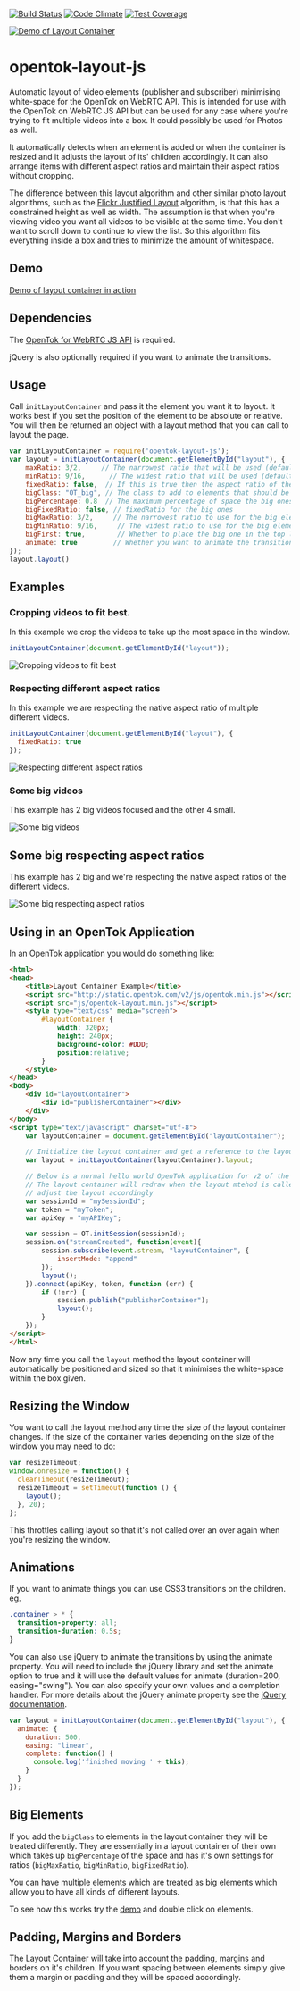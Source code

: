 [![Build Status](https://travis-ci.org/aullman/opentok-layout-js.svg?branch=master)](https://travis-ci.org/aullman/opentok-layout-js)
[![Code Climate](https://codeclimate.com/github/aullman/opentok-layout-js/badges/gpa.svg)](https://codeclimate.com/github/aullman/opentok-layout-js)
[![Test Coverage](https://codeclimate.com/github/aullman/opentok-layout-js/badges/coverage.svg)](https://codeclimate.com/github/aullman/opentok-layout-js)

[![Demo of Layout Container](https://github.com/aullman/opentok-layout-js/raw/master/layout-demo.gif)](https://aullman.github.io/opentok-layout-js/ "Layout-container Demo")

opentok-layout-js
================

Automatic layout of video elements (publisher and subscriber) minimising white-space for the OpenTok on WebRTC API. This is intended for use with the OpenTok on WebRTC JS API but can be used for any case where you're trying to fit multiple videos into a box. It could possibly be used for Photos as well.

It automatically detects when an element is added or when the container is resized and it adjusts the layout of its' children accordingly. It can also arrange items with different aspect ratios and maintain their aspect ratios without cropping.

The difference between this layout algorithm and other similar photo layout algorithms, such as the [Flickr Justified Layout](https://github.com/flickr/justified-layout) algorithm, is that this has a constrained height as well as width. The assumption is that when you're viewing video you want all videos to be visible at the same time. You don't want to scroll down to continue to view the list. So this algorithm fits everything inside a box and tries to minimize the amount of whitespace.

Demo
----

[Demo of layout container in action](https://aullman.github.io/opentok-layout-js/ "Layout-container Demo")

Dependencies
-------

The <a href="http://www.tokbox.com/opentok">OpenTok for WebRTC JS API</a> is required.

jQuery is also optionally required if you want to animate the transitions.

Usage
-----

Call `initLayoutContainer` and pass it the element you want it to layout. It works best if you set the position of the element to be absolute or relative. You will then be returned an object with a layout method that you can call to layout the page.

```javascript
var initLayoutContainer = require('opentok-layout-js');
var layout = initLayoutContainer(document.getElementById("layout"), {
    maxRatio: 3/2,     // The narrowest ratio that will be used (default 2x3)
    minRatio: 9/16,      // The widest ratio that will be used (default 16x9)
    fixedRatio: false,  // If this is true then the aspect ratio of the video is maintained and minRatio and maxRatio are ignored (default false)
    bigClass: "OT_big", // The class to add to elements that should be sized bigger
    bigPercentage: 0.8  // The maximum percentage of space the big ones should take up
    bigFixedRatio: false, // fixedRatio for the big ones
    bigMaxRatio: 3/2,     // The narrowest ratio to use for the big elements (default 2x3)
    bigMinRatio: 9/16,     // The widest ratio to use for the big elements (default 16x9)
    bigFirst: true,        // Whether to place the big one in the top left (true) or bottom right
    animate: true         // Whether you want to animate the transitions
});
layout.layout()
```

Examples
----

### Cropping videos to fit best.

In this example we crop the videos to take up the most space in the window.

```javascript
initLayoutContainer(document.getElementById("layout"));
```

![Cropping videos to fit best](https://github.com/aullman/opentok-layout-js/raw/master/standard-cropping.png)

### Respecting different aspect ratios

In this example we are respecting the native aspect ratio of multiple different videos.

```javascript
initLayoutContainer(document.getElementById("layout"), {
  fixedRatio: true
});
```

![Respecting different aspect ratios](https://github.com/aullman/opentok-layout-js/raw/master/standard-fixed-ratio.png)

### Some big videos

This example has 2 big videos focused and the other 4 small.

![Some big videos](https://github.com/aullman/opentok-layout-js/raw/master/2-big-4-small.png)

## Some big respecting aspect ratios

This example has 2 big and we're respecting the native aspect ratios of the different videos.

![Some big respecting aspect ratios](https://github.com/aullman/opentok-layout-js/raw/master/2-bit-4-small-fixed-ratio.png)


## Using in an OpenTok Application

In an OpenTok application you would do something like:

```html
<html>
<head>
    <title>Layout Container Example</title>
    <script src="http://static.opentok.com/v2/js/opentok.min.js"></script>
    <script src="js/opentok-layout.min.js"></script>
    <style type="text/css" media="screen">
        #layoutContainer {
            width: 320px;
            height: 240px;
            background-color: #DDD;
            position:relative;
        }
    </style>
</head>
<body>
    <div id="layoutContainer">
        <div id="publisherContainer"></div>
    </div>
</body>
<script type="text/javascript" charset="utf-8">
    var layoutContainer = document.getElementById("layoutContainer");

    // Initialize the layout container and get a reference to the layout method
    var layout = initLayoutContainer(layoutContainer).layout;

    // Below is a normal hello world OpenTok application for v2 of the API
    // The layout container will redraw when the layout mtehod is called and
    // adjust the layout accordingly
    var sessionId = "mySessionId";
    var token = "myToken";
    var apiKey = "myAPIKey";

    var session = OT.initSession(sessionId);
    session.on("streamCreated", function(event){
        session.subscribe(event.stream, "layoutContainer", {
            insertMode: "append"
        });
        layout();
    }).connect(apiKey, token, function (err) {
        if (!err) {
            session.publish("publisherContainer");
            layout();
        }
    });
</script>
</html>
```

Now any time you call the `layout` method the layout container will automatically be positioned and sized so that it minimises the white-space within the box given.

Resizing the Window
---------------

You want to call the layout method any time the size of the layout container changes. If the size of the container varies depending on the size of the window you may need to do:

```javascript
var resizeTimeout;
window.onresize = function() {
  clearTimeout(resizeTimeout);
  resizeTimeout = setTimeout(function () {
    layout();
  }, 20);
};
```

This throttles calling layout so that it's not called over an over again when you're resizing the window.

Animations
-------

If you want to animate things you can use CSS3 transitions on the children. eg.

```css
.container > * {
  transition-property: all;
  transition-duration: 0.5s;
}
```

You can also use jQuery to animate the transitions by using the animate property. You will need to include the jQuery library and set the animate option to true and it will use the default values for animate (duration=200, easing="swing"). You can also specify your own values and a completion handler. For more details about the jQuery animate property see the [jQuery documentation](http://api.jquery.com/animate/).

```javascript
var layout = initLayoutContainer(document.getElementById("layout"), {
  animate: {
    duration: 500,
    easing: "linear",
    complete: function() {
      console.log('finished moving ' + this);
    }
  }
});
```

Big Elements
--------

If you add the `bigClass` to elements in the layout container they will be treated differently. They are essentially in a layout container of their own which takes up `bigPercentage` of the space and has it's own settings for ratios (`bigMaxRatio`, `bigMinRatio`, `bigFixedRatio`).

You can have multiple elements which are treated as big elements which allow you to have all kinds of different layouts.

To see how this works try the [demo](https://aullman.github.io/opentok-layout-js "Layout-container Demo") and double click on elements.


Padding, Margins and Borders
----------

The Layout Container will take into account the padding, margins and borders on it's children. If you want spacing between elements simply give them a margin or padding and they will be spaced accordingly.
